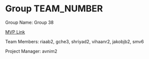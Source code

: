 # Group TEAM_NUMBER
Group Name: Group 38

[MVP Link](https://docs.google.com/document/d/1xBjFUjhM89dJ_trqitYd6aqvzPG9OgG8y2AukmLA9vo/edit?usp=sharing)

Team Members: riaab2, gche3, shriyad2,  vihaanr2, jakobjb2, smv6

Project Manager: avnim2
